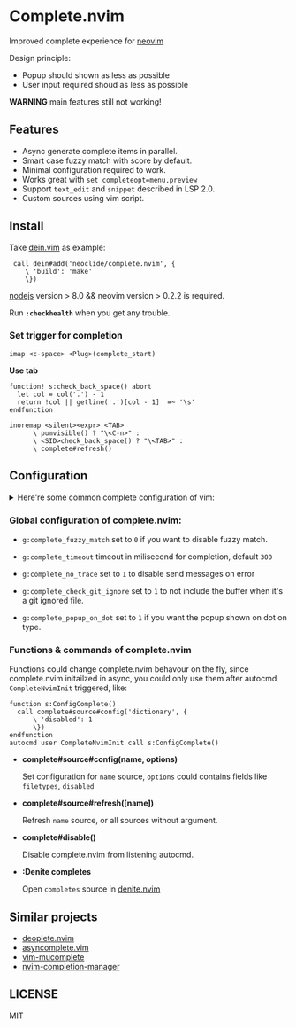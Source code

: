 # Complete.nvim

Improved complete experience for [neovim](https://github.com/neovim/neovim)

Design principle:

* Popup should shown as less as possible
* User input required shoud as less as possible

**WARNING** main features still not working!

## Features

* Async generate complete items in parallel.
* Smart case fuzzy match with score by default.
* Minimal configuration required to work.
* Works great with `set completeopt=menu,preview`
* Support `text_edit` and `snippet` described in LSP 2.0.
* Custom sources using vim script.

## Install

Take [dein.vim](https://github.com/Shougo/dein.vim) as example:

``` vim
 call dein#add('neoclide/complete.nvim', {
    \ 'build': 'make'
    \})
```

[nodejs](http://nodejs.org/) version > 8.0 && neovim version > 0.2.2 is required.

Run **`:checkhealth`** when you get any trouble.


### Set trigger for completion

``` vim
imap <c-space> <Plug>(complete_start)
```

**Use tab**

``` vim
function! s:check_back_space() abort
  let col = col('.') - 1
  return !col || getline('.')[col - 1]  =~ '\s'
endfunction

inoremap <silent><expr> <TAB>
      \ pumvisible() ? "\<C-n>" :
      \ <SID>check_back_space() ? "\<TAB>" :
      \ complete#refresh()
```

## Configuration

<details>
  <summary>Here're some common complete configuration of vim:</summary>

``` vim
" user <Tab> and <S-Tab> to iterate complete item
inoremap <expr> <Tab> pumvisible() ? "\<C-n>" : "\<Tab>"
inoremap <expr> <S-Tab> pumvisible() ? "\<C-p>" : "\<S-Tab>"
" use <enter> to finish complete
inoremap <expr> <cr> pumvisible() ? "\<C-y>" : "\<cr>"

" Auto close preview window when completion is done.
autocmd! CompleteDone * if pumvisible() == 0 | pclose | endif

" Recommanded completeopt setting see `:h completeopt`
set completeopt=menu,preview
```
</details>


### Global configuration of complete.nvim:

* `g:complete_fuzzy_match` set to `0` if you want to disable fuzzy match.
* `g:complete_timeout` timeout in milisecond for completion, default `300`
* `g:complete_no_trace` set to `1` to disable send messages on error

* `g:complete_check_git_ignore` set to `1` to not include the buffer when it's a
  git ignored file.
* `g:complete_popup_on_dot` set to `1` if you want the popup shown on dot
  on type.

### Functions & commands of complete.nvim

Functions could change complete.nvim behavour on the fly, since complete.nvim
initailzed in async, you could only use them after autocmd `CompleteNvimInit`
triggered, like:

``` vim
function s:ConfigComplete()
  call complete#source#config('dictionary', {
      \ 'disabled': 1
      \})
endfunction
autocmd user CompleteNvimInit call s:ConfigComplete()
```

* **complete#source#config(name, options)**

  Set configuration for `name` source, `options` could contains fields like
  `filetypes`, `disabled`

* **complete#source#refresh([name])**

  Refresh `name` source, or all sources without argument.

* **complete#disable()**

  Disable complete.nvim from listening autocmd.

* **:Denite completes**

  Open `completes` source in [denite.nvim](https://github.com/Shougo/denite.nvim)

## Similar projects

* [deoplete.nvim](https://github.com/Shougo/deoplete.nvim)
* [asyncomplete.vim](https://github.com/prabirshrestha/asyncomplete.vim)
* [vim-mucomplete](https://github.com/lifepillar/vim-mucomplete/)
* [nvim-completion-manager](https://github.com/roxma/nvim-completion-manager)

## LICENSE

MIT
